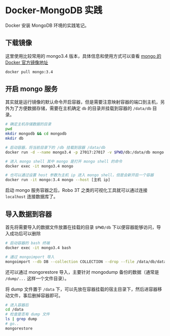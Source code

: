 # Docker-MongoDB 实践

Docker 安装 MongoDB 环境的实践笔记。

## 下载镜像

这里使用比较常用的 mongo3.4 版本，具体信息和使用方式可以查看 [mongo 的 Docker 官方镜像地址](https://hub.docker.com/_/mongo/)

```bash
docker pull mongo:3.4
```

## 开启 mongo 服务

其实就是运行镜像的默认命令开启容器，但是需要注意映射容器的端口到主机，另外为了方便数据存储，需要在主机确定 `db` 的目录并挂载到容器的 `/data/db` 目录。

```bash
# 确定主机存储数据的目录
pwd
mkdir mongodb && cd mongodb
mkdir db

# 启动容器，将当前目录下的 /db 挂载到容器 /data/db
docker run -d --name mongo3.4 -p 27017:27017 -v $PWD/db:/data/db mongo:3.4

# 进入 mongo shell 其中 mongo 是打开 mongo shell 的命令
docker exec -it mongo3.4 mongo

# 也可以通过设置 host 参数为主机 ip 进入 mongo shell，但是会新开启一个容器
docker run -it mongo:3.4 mongo --host [主机 ip]
```

启动 mongo 服务容器之后，Robo 3T 之类的可视化工具就可以通过连接 `localhost` 连接数据库了。

## 导入数据到容器

首先将需要导入的数据文件放置在挂载的目录 `$PWD/db` 下以便容器能够访问，导入成功后可以删除

```bash
# 启动容器的 bash 终端
docker exec -it mongo3.4 bash

# 通过 mongoimport 导入
mongoimport --db DB --collection COLLECTION --drop --file /data/db/dataset.json
```

还可以通过 mongorestore 导入，主要针对 mongodump 备份的数据（通常是 `/dump/...` 这样一个文件目录）。

将 dump 文件置于 `/data` 下，可以先放在容器挂载的宿主目录下，然后进容器移动文件，事后删掉容器即可。

```bash
# 进入容器后
cd /data
# 检查是否有 dump 文件
ls | grep dump
# go..
mongorestore
```
